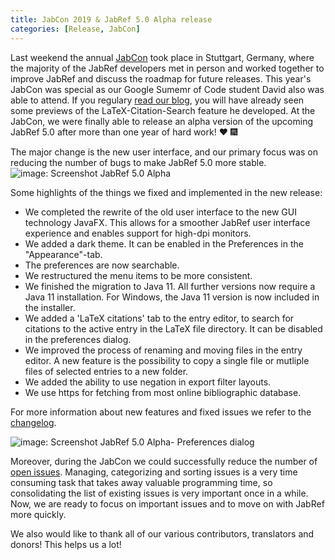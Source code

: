 ```yaml
---
title: JabCon 2019 & JabRef 5.0 Alpha release
categories: [Release, JabCon]
---
```

Last weekend the annual [JabCon](https://jabcon.jabref.org/) took place in Stuttgart, Germany, where the majority of the JabRef developers met in person and worked together to improve JabRef and discuss the roadmap for future releases.
This year's JabCon was special as our Google Sumemr of Code student David also was able to attend. If you regulary [read our blog](http://blog.jabref.org/#august-06-2019-%E2%80%93-google-summer-of-code-2019-latex-citations-tab), you will have already seen some previews of the LaTeX-Citation-Search feature he developed.
At the JabCon, we were finally able to release an alpha version of the upcoming JabRef 5.0 after more than one year of hard work! ❤️ 🎆

The major change is the new user interface, and our primary focus was on reducing the number of bugs to make JabRef 5.0 more stable.
![image: Screenshot JabRef 5.0 Alpha](/img/jabref5-0-alpha.png)

Some highlights of the things we fixed and implemented in the new release:

- We completed the rewrite of the old user interface to the new GUI technology JavaFX. This allows for a smoother JabRef user interface experience and enables support for high-dpi monitors.
- We added a dark theme. It can be enabled in the Preferences in the "Appearance"-tab.
- The preferences are now searchable.
- We restructured the menu items to be more consistent.
- We finished the migration to Java 11. All further versions now require a Java 11 installation. For Windows, the Java 11 version is now included in the installer.
- We added a 'LaTeX citations' tab to the entry editor, to search for citations to the active entry in the LaTeX file directory. It can be disabled in the preferences dialog.
- We improved the process of renaming and moving files in the entry editor. A new feature is the possibility to copy a single file or mutliple files of selected entries to a new folder.
- We added the ability to use negation in export filter layouts.
- We use https for fetching from most online bibliographic database.

For more information about new features and fixed issues we refer to the [changelog](https://github.com/JabRef/jabref/blob/master/CHANGELOG.md#50-alpha--2019-08-25).

![image: Screenshot JabRef 5.0 Alpha- Preferences dialog](/img/jabref5-0-alpha-preferences.png)

Moreover, during the JabCon we could successfully reduce the number of [open issues](https://github.com/JabRef/jabref/issues?q=is%3Aopen+is%3Aissue).
Managing, categorizing and sorting issues is a very time consuming task that takes away valuable programming time, so consolidating the list of existing issues is very important once in a while.
Now, we are ready to focus on important issues and to move on with JabRef more quickly.

We also would like to thank all of our various contributors, translators and donors! This helps us a lot!
